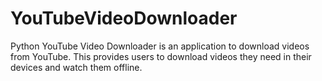 # YouTubeVideoDownloader
Python YouTube Video Downloader is an application to download videos from YouTube. This provides users to download videos they need in their devices and watch them offline.
